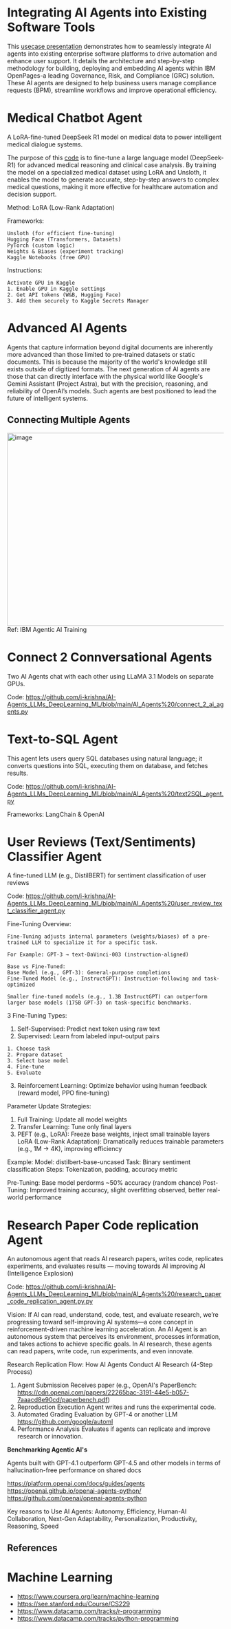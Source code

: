 # Integrating AI Agents into Existing Software Tools

This [usecase presentation](https://github.com/i-krishna/AI-Agents_LLMs_DeepLearning_ML/blob/main/Business%20Process%20Automation%20with%20AI-Agents.pdf) demonstrates how to seamlessly integrate AI agents into existing enterprise software platforms to drive automation and enhance user support. It details the architecture and step-by-step methodology for building, deploying and embedding AI agents within IBM OpenPages-a leading Governance, Risk, and Compliance (GRC) solution. These AI agents are designed to help business users manage compliance requests (BPM), streamline workflows and improve operational efficiency.

# Medical Chatbot Agent

A LoRA-fine-tuned DeepSeek R1 model on medical data to power intelligent medical dialogue systems. 

The purpose of this [code](https://github.com/i-krishna/AI-Agents_LLMs_DeepLearning_ML/blob/main/AI_Agents%20/medical_chatbot_agent.py) is to fine-tune a large language model (DeepSeek-R1) for advanced medical reasoning and clinical case analysis. By training the model on a specialized medical dataset using LoRA and Unsloth, it enables the model to generate accurate, step-by-step answers to complex medical questions, making it more effective for healthcare automation and decision support.

Method: LoRA (Low-Rank Adaptation)

Frameworks:
```
Unsloth (for efficient fine-tuning)
Hugging Face (Transformers, Datasets)
PyTorch (custom logic)
Weights & Biases (experiment tracking)
Kaggle Notebooks (free GPU) 
```
Instructions:
```
Activate GPU in Kaggle
1. Enable GPU in Kaggle settings  
2. Get API tokens (W&B, Hugging Face)  
3. Add them securely to Kaggle Secrets Manager  
```

# Advanced AI Agents

Agents that capture information beyond digital documents are inherently more advanced than those limited to pre-trained datasets or static documents. This is because the majority of the world's knowledge still exists outside of digitized formats. The next generation of AI agents are those that can directly interface with the physical world like Google's Gemini Assistant (Project Astra), but with the precision, reasoning, and reliability of OpenAI’s models. Such agents are best positioned to lead the future of intelligent systems.

## Connecting Multiple Agents 

<img width="795" height="449" alt="image" src="https://github.com/user-attachments/assets/45fc8d2b-31b4-49b6-b8c1-74d11cac49a0" />
Ref: IBM Agentic AI Training 

# Connect 2 Connversational Agents 

Two AI Agents chat with each other using LLaMA 3.1 Models on separate GPUs.

Code: https://github.com/i-krishna/AI-Agents_LLMs_DeepLearning_ML/blob/main/AI_Agents%20/connect_2_ai_agents.py

# Text-to-SQL Agent 

This agent lets users query SQL databases using natural language; it converts questions into SQL, executing them on database, and fetches results.

Code: https://github.com/i-krishna/AI-Agents_LLMs_DeepLearning_ML/blob/main/AI_Agents%20/text2SQL_agent.py 

Frameworks: LangChain & OpenAI

# User Reviews (Text/Sentiments) Classifier Agent

A fine-tuned LLM (e.g., DistilBERT) for sentiment classification of user reviews

Code: https://github.com/i-krishna/AI-Agents_LLMs_DeepLearning_ML/blob/main/AI_Agents%20/user_review_text_classifier_agent.py 

Fine-Tuning Overview:
```
Fine-Tuning adjusts internal parameters (weights/biases) of a pre-trained LLM to specialize it for a specific task.

For Example: GPT-3 → text-DaVinci-003 (instruction-aligned)

Base vs Fine-Tuned:
Base Model (e.g., GPT-3): General-purpose completions
Fine-Tuned Model (e.g., InstructGPT): Instruction-following and task-optimized

Smaller fine-tuned models (e.g., 1.3B InstructGPT) can outperform larger base models (175B GPT-3) on task-specific benchmarks.
```

3 Fine-Tuning Types:
1. Self-Supervised: Predict next token using raw text
2. Supervised: Learn from labeled input-output pairs
```
1. Choose task
2. Prepare dataset
3. Select base model
4. Fine-tune
5. Evaluate
```
3. Reinforcement Learning: Optimize behavior using human feedback (reward model, PPO fine-tuning)

Parameter Update Strategies:

1. Full Training: Update all model weights
2. Transfer Learning: Tune only final layers
3. PEFT (e.g., LoRA): Freeze base weights, inject small trainable layers
LoRA (Low-Rank Adaptation): Dramatically reduces trainable parameters (e.g., 1M → 4K), improving efficiency

Example:
Model: distilbert-base-uncased
Task: Binary sentiment classification
Steps: Tokenization, padding, accuracy metric

Pre-Tuning: Base model perdorms ~50% accuracy (random chance)
Post-Tuning: Improved training accuracy, slight overfitting observed, better real-world performance

# Research Paper Code replication Agent

An autonomous agent that reads AI research papers, writes code, replicates experiments, and evaluates results — moving towards AI improving AI (Intelligence Explosion)

Code: https://github.com/i-krishna/AI-Agents_LLMs_DeepLearning_ML/blob/main/AI_Agents%20/research_paper_code_replication_agent.py.py 

Vision: If AI can read, understand, code, test, and evaluate research, we’re progressing toward self-improving AI systems—a core concept in reinforcement-driven machine learning acceleration. An AI Agent is an autonomous system that perceives its environment, processes information, and takes actions to achieve specific goals. In AI research, these agents can read papers, write code, run experiments, and even innovate.

Research Replication Flow: How AI Agents Conduct AI Research (4-Step Process)
1. Agent Submission
Receives paper (e.g., OpenAI's PaperBench: https://cdn.openai.com/papers/22265bac-3191-44e5-b057-7aaacd8e90cd/paperbench.pdf)
2. Reproduction Execution
Agent writes and runs the experimental code.
3. Automated Grading
Evaluation by GPT-4 or another LLM https://github.com/google/automl 
4. Performance Analysis
Evaluates if agents can replicate and improve research or innovation.

**Benchmarking Agentic AI's**

Agents built with GPT-4.1 outperform GPT-4.5 and other models in terms of hallucination-free performance on shared docs  

https://platform.openai.com/docs/guides/agents 
https://openai.github.io/openai-agents-python/
https://github.com/openai/openai-agents-python

Key reasons to Use AI Agents: Autonomy, Efficiency, Human-AI Collaboration, Next-Gen Adaptability, Personalization, Productivity, Reasoning, Speed

## References 

# Machine Learning
- https://www.coursera.org/learn/machine-learning
- https://see.stanford.edu/Course/CS229
- https://www.datacamp.com/tracks/r-programming
- https://www.datacamp.com/tracks/python-programming

